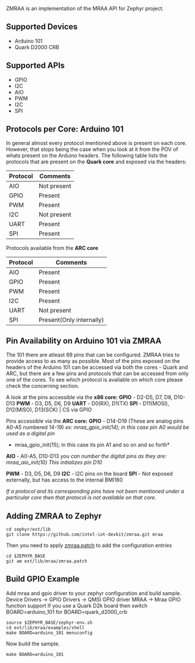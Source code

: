 ZMRAA is an implementation of the MRAA API for Zephyr project.

Supported Devices
-----------------
* Arduino 101
* Quark D2000 CRB

Supported APIs
-----------------
* GPIO
* I2C
* AIO
* PWM
* I2C
* SPI

Protocols per Core: Arduino 101
-------------------------------
In general almost every protocol mentioned above is present on each core.
However, that stops being the case when you look at it from the POV of whats
present on the Arduino headers. The following table lists the protocols that
are present on the **Quark core** and exposed via the headers:

| Protocol |           Comments             |
|----------|--------------------------------|
|   AIO    | Not present                    |
|   GPIO   | Present                        |
|   PWM    | Present                        |
|   I2C    | Not present                    |
|   UART   | Present                        |
|   SPI    | Present                        |

Protocols available from the **ARC core**

| Protocol |           Comments             |
|----------|--------------------------------|
|   AIO    | Present                        |
|   GPIO   | Present                        |
|   PWM    | Present                        |
|   I2C    | Present                        |
|   UART   | Not present                    |
|   SPI    | Present(Only internally)       |

Pin Availability on Arduino 101 via ZMRAA
-----------------------------------------
The 101 there are atleast 69 pins that can be configured. ZMRAA tries to provide
access to as many as possible. Most of the pins exposed on the headers of the
Arduino 101 can be accessed via both the cores - Quark and ARC, but there are a
few pins and protocols that can be accessed from only one of the cores. To see
which protocol is available on which core please check the concerning section.

A look at the pins accessible via the **x86 core:**
**GPIO** - D2-D5, D7, D8, D10-D13
**PWM** - D3, D5, D6, D9
**UART** - D0(RX), D1(TX)
**SPI** - D11(MOSI), D12(MISO), D13(SCK) | CS via GPIO

Pins accessible via the **ARC core:**
**GPIO** - D14-D19 (These are analog pins A0-A5 numbered 14-19)
*ex: mraa_gpio_init(14); in this case pin A0 would be used as a digital pin*
*    mraa_gpio_init(15); in this case its pin A1 and so on and so forth*

**AIO** - A0-A5, D10-D13
*you can number the digital pins as they are: mraa_aio_init(10)*
*This initializes pin D10*

**PWM** - D3, D5, D6, D9
**I2C** - I2C pins on the board
**SPI** - Not exposed externally, but has access to the internal BMI160

*If a protocol and its corresponding pins have not been mentioned under a*
*particular core then that protocol is not available on that core.*

Adding ZMRAA to Zephyr
----------------------

```
cd zephyr/ext/lib
git clone https://github.com/intel-iot-devkit/zmraa.git mraa
```

Then you need to apply [zmraa.patch](zmraa.patch) to add the configuration entries
```
cd $ZEPHYR_BASE
git am ext/lib/mraa/zmraa.patch
```

Build GPIO Example
------------------
Add mraa and gpio driver to your zephyr configuration and build sample.
Device Drivers -> GPIO Drivers -> QMSI GPIO driver
MRAA -> Mraa GPIO function support
If you use a Quark D2k board then switch BOARD=arduino_101 for
BOARD=quark_d2000_crb

```
source $ZEPHYR_BASE/zephyr-env.sh
cd ext/lib/mraa/examples/shell
make BOARD=arduino_101 menuconfig
```

Now build the sample.

```
make BOARD=arduino_101 
```
